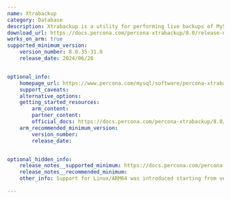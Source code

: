 ```yaml
---
name: Xtrabackup
category: Database
description: Xtrabackup is a utility for performing live backups of MySQL and MariaDB databases without downtime. It facilitates consistent data recovery and uninterrupted database operation.
download_url: https://docs.percona.com/percona-xtrabackup/8.0/release-notes.html
works_on_arm: true
supported_minimum_version:
    version_number: 8.0.35-31.0
    release_date: 2024/06/20


optional_info:
    homepage_url: https://www.percona.com/mysql/software/percona-xtrabackup
    support_caveats:
    alternative_options:
    getting_started_resources:
        arm_content: 
        partner_content: 
        official_docs: https://docs.percona.com/percona-xtrabackup/8.0/installation.html
    arm_recommended_minimum_version:
        version_number: 
        release_date:


optional_hidden_info:
    release_notes__supported_minimum: https://docs.percona.com/percona-xtrabackup/8.0/release-notes/8.0/8.0.35-31.0.html
    release_notes__recommended_minimum:
    other_info: Support for Linux/ARM64 was introduced starting from version 8.0.35-31.0. Kindly refer this [blog](https://www.percona.com/blog/percona-server-for-mysql-and-percona-xtrabackup-now-available-for-arm64/)
    
---
```

